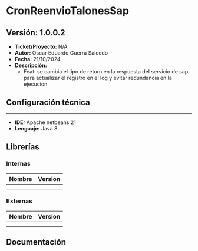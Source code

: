 # CronReenvioTalonesSap

## Versión: 1.0.0.2
- __Ticket/Proyecto:__ N/A
- __Autor:__  Oscar Eduardo Guerra Salcedo 
- __Fecha:__ 21/10/2024
- __Descripción:__ 
    - Feat: se cambia el tipo de return en la respuesta del servicio de sap para actualizar el registro en el log y evitar redundancia en la ejecucion
 
## Configuración técnica
-------------
- __IDE:__ Apache netbeans 21
- __Lenguaje:__ Java 8 

## Librerías
### Internas
|Nombre|Version|
|:--------|:--------:|
|||
|||

### Externas
|Nombre|Version|
|:--------|:--------:|
|||
|||

## Documentación
